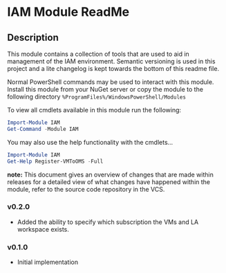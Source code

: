 # IAM Module ReadMe

## Description

This module contains a collection of tools that are used to aid in management of the IAM environment.  Semantic versioning is used in this project and a lite changelog is kept towards the bottom of this readme file.

Normal PowerShell commands may be used to interact with this module. Install this module from your NuGet server or copy the module to the following directory
`%ProgramFiles%/WindowsPowerShell/Modules`

To view all cmdlets available in this module run the following:

```powershell
Import-Module IAM
Get-Command -Module IAM
```
You may also use the help functionality with the cmdlets...

```powershell
Import-Module IAM
Get-Help Register-VMToOMS -Full
```

__note:__ This document gives an overview of changes that are made within releases
for a detailed view of what changes have happened within the module, refer
to the source code repository in the VCS.

### v0.2.0

* Added the ability to specify which subscription the VMs and LA workspace exists.

### v0.1.0

* Initial implementation
